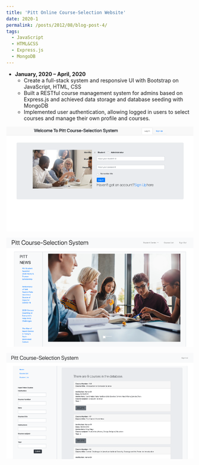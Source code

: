 ```yaml
---
title: 'Pitt Online Course-Selection Website'
date: 2020-1
permalink: /posts/2012/08/blog-post-4/
tags:
  - JavaScript
  - HTML&CSS
  - Express.js
  - MongoDB
---
```


* **January, 2020 – April, 2020** 
    * Create a full-stack system and responsive UI with Bootstrap on JavaScript, HTML, CSS
    * Built a RESTful course management system for admins based on Express.js and achieved data storage and database seeding with MongoDB
    * Implemented user authentication, allowing logged in users to select courses and manage their own profile and courses.


![alt text](/images/course1.png)

![alt text](/images/course2.png)

![alt text](/images/course9.png)


